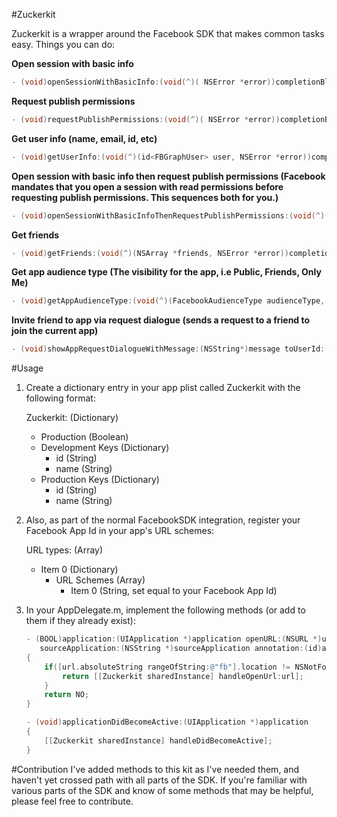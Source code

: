 #Zuckerkit

Zuckerkit is a wrapper around the Facebook SDK that makes common tasks easy. Things you can do:


<b>Open session with basic info</b>

``` objective-c
- (void)openSessionWithBasicInfo:(void(^)( NSError *error))completionBlock;
```

<b>Request publish permissions</b>

``` objective-c
- (void)requestPublishPermissions:(void(^)( NSError *error))completionBlock;
```

<b>Get user info (name, email, id, etc)</b>

``` objective-c
- (void)getUserInfo:(void(^)(id<FBGraphUser> user, NSError *error))completionBlock;
```

<b>Open session with basic info then request publish permissions (Facebook mandates that you open a session with read permissions before requesting publish permissions. This sequences both for you.)</b>

``` objective-c
- (void)openSessionWithBasicInfoThenRequestPublishPermissions:(void(^)(NSError *error))completionBlock;
```

<b>Get friends</b>
	
``` objective-c
- (void)getFriends:(void(^)(NSArray *friends, NSError *error))completionBlock;
```

<b>Get app audience type (The visibility for the app, i.e Public, Friends, Only Me)</b>

``` objective-c
- (void)getAppAudienceType:(void(^)(FacebookAudienceType audienceType, NSError *error))completionBlock;
```

<b>Invite friend to app via request dialogue (sends a request to a friend to join the current app)</b>
	
``` objective-c
- (void)showAppRequestDialogueWithMessage:(NSString*)message toUserId:(NSString*)userId;
```

#Usage
1. Create a dictionary entry in your app plist called Zuckerkit with the following format:

	Zuckerkit: (Dictionary)
	 - Production (Boolean)
	 - Development Keys (Dictionary)
	   - id (String)
	   - name (String)
	 - Production Keys (Dictionary)
	   - id (String)
	   - name (String)
	   
2. Also, as part of the normal FacebookSDK integration, register your Facebook App Id in your app's URL schemes:
	  
	  URL types: (Array)
 	  - Item 0 (Dictionary)
    	- URL Schemes (Array)
    		- Item 0 (String, set equal to your Facebook App Id)
    		
	   
3. In your AppDelegate.m, implement the following methods (or add to them if they already exist):

	``` objective-c
	- (BOOL)application:(UIApplication *)application openURL:(NSURL *)url
	   sourceApplication:(NSString *)sourceApplication annotation:(id)annotation
	{	
	    if([url.absoluteString rangeOfString:@"fb"].location != NSNotFound) {
	        return [[Zuckerkit sharedInstance] handleOpenUrl:url];
	    }
	    return NO;
	}
	
	- (void)applicationDidBecomeActive:(UIApplication *)application
	{
	    [[Zuckerkit sharedInstance] handleDidBecomeActive];
	}
	```


#Contribution
I've added methods to this kit as I've needed them, and haven't yet crossed path with all parts of the SDK. If you're familiar with various parts of the SDK and know of some methods that may be helpful, please feel free to contribute.